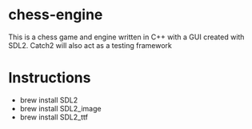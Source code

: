 # chess-engine
This is a chess game and engine written in C++ with a GUI created with SDL2. Catch2 will also act as a testing framework

# Instructions
- brew install SDL2
- brew install SDL2_image
- brew install SDL2_ttf